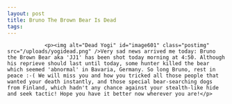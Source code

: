 ```yaml
---
layout: post
title: Bruno The Brown Bear Is Dead
tags:
---
```



                <p><img alt="Dead Yogi" id="image601" class="postimg" src="/uploads/yogidead.png" />Very sad news arrived me today: Bruno the Brown Bear aka 'JJ1' has been shot today morning at 4:50. Although his reprieve should last until today, some hunter killed the bear which seemed 'abnormal' in Bavaria, Germany. So long Bruno, rest in peace :-( We will miss you and how you tricked all those people that wanted your death instantly, and those special bear-searching dogs from Finland, which hadn't any chance against your stealth-like hide and seek tactic! Hope you have it better now wherever you are!</p>
